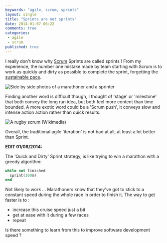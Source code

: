 ```yaml
---
keywords: "agile, scrum, sprints"
layout: single
title: "Sprints are not sprints"
date: 2014-01-07 06:22
comments: true
categories:
 - agile
 - scrum
published: true
---
```

I really don't know why [Scrum](http://www.scrum.org) Sprints are called sprints ! From my experience, the number one mistake made by team starting with Scrum is to work as quickly and dirty as possible to complete the sprint, forgetting the [sustainable pace](http://www.sustainablepace.net/).

![Side by side photos of a marathoner and a sprinter]({{site.url}}{{site.baseurl}}/imgs/2014-01-07-sprints-are-not-sprints/marathoner-vs-retail-sprinter.jpg)

Finding another word is difficult though, I thought of 'stage' or 'milestone' that both convey the long run idea, but both feel more content than time bounded. A more exotic word could be a 'Scrum push', it conveys slow and intense action action rather than quick results.

![A rugby scrum (Wikimedia)](http://upload.wikimedia.org/wikipedia/commons/thumb/1/1a/ST_vs_Gloucester_-_Match_-_23.JPG/640px-ST_vs_Gloucester_-_Match_-_23.JPG)

Overall, the traditional agile 'iteration' is not bad at all, at least a lot better than Sprint.

**EDIT 01/08/2014:**

The 'Quick and Dirty' Sprint strategy, is like trying to win a marathon with a greedy algorithm:

```ruby
while not finished
  sprint(100m)
end
```

Not likely to work ... Marathoners know that they've got to stick to a constant speed during the whole race in order to finish it. The way to get faster is to :

* increase this cruise speed just a bit
* get at ease with it during a few races
* repeat

Is there something to learn from this to improve software development speed ?
